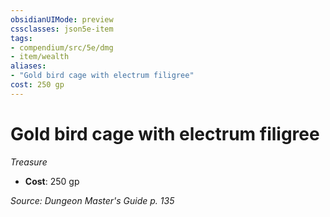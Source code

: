 ```yaml
---
obsidianUIMode: preview
cssclasses: json5e-item
tags:
- compendium/src/5e/dmg
- item/wealth
aliases: 
- "Gold bird cage with electrum filigree"
cost: 250 gp
---
```

# Gold bird cage with electrum filigree
*Treasure*  

- **Cost**: 250 gp

*Source: Dungeon Master's Guide p. 135*